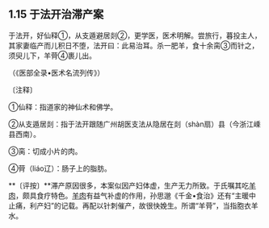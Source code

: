 ## 1.15 于法开治滞产案

于法开，好仙释①，从支遁避居剡②，更学医，医术明解。尝旅行，暮投主人，其家妻临产而儿积日不堕，法开曰：此易治耳。杀一肥羊，食十余脔③而针之，须臾儿下，羊䒿④裹儿出。

（《医部全录•医术名流列传》）

〔注释〕

①仙释：指道家的神仙术和佛学。

②从支遁居剡：指于法开跟随广州胡医支法从隐居在剡（shàn扇）县（今浙江嵊县西南）。

③脔：切成小片的肉。

④䒿（liáo辽）：肠子上的脂肪。

**〔评按〕**滞产原因很多，本案似因产妇体虚，生产无力所致。于氏嘱其吃[羊肉](https://www.gmzyjc.com/read/bc/bc17-0.2.22.0.0.md)，颇具食疗特色。[羊肉](https://www.gmzyjc.com/read/bc/bc17-0.2.22.0.0.md)有益气补虚的作用，孙思邈《千金•食治》还有“主暖中止痛，利产妇”的记载。再配以针刺催产，故很快娩生。所谓“羊䒿”，当指胞衣羊水。
